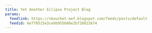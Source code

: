 ```yaml
---
title: Yet Another Eclipse Project Blog
params:
  feedlink: https://sbouchet-eef.blogspot.com/feeds/posts/default
  feedid: 6e778515e3cebb955b86e2b728821674
---
```

